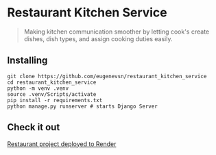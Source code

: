 
# Restaurant Kitchen Service
> Making kitchen communication smoother by letting cook's create dishes, dish types, and assign cooking duties easily.

## Installing

```shell
git clone https://github.com/eugenevsn/restaurant_kitchen_service
cd restaurant_kitchen_service
python -m venv .venv
source .venv/Scripts/activate
pip install -r requirements.txt
python manage.py runserver # starts Django Server
```

## Check it out

[Restaurant project deployed to Render](https://restaurant-kitchen-service-uu9y.onrender.com)
